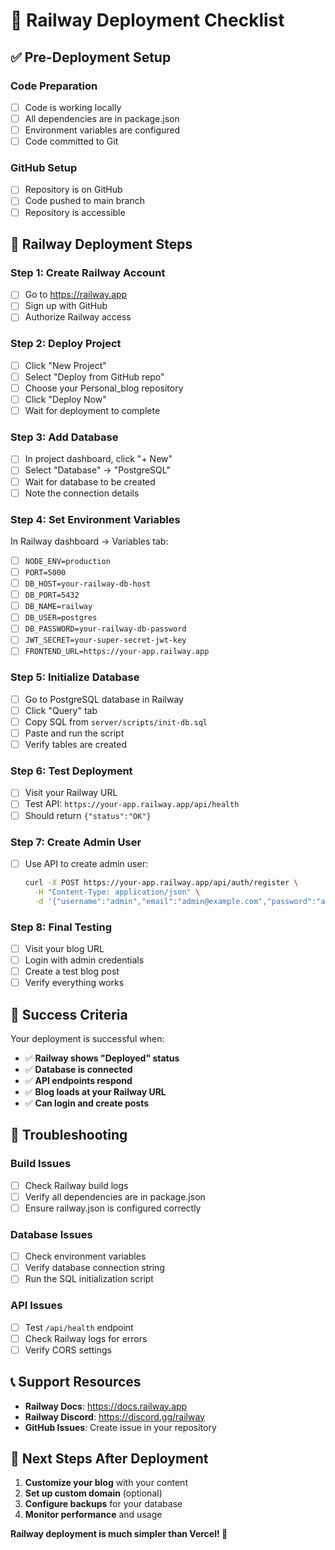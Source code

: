 # 🚀 Railway Deployment Checklist

## ✅ **Pre-Deployment Setup**

### **Code Preparation**
- [ ] Code is working locally
- [ ] All dependencies are in package.json
- [ ] Environment variables are configured
- [ ] Code committed to Git

### **GitHub Setup**
- [ ] Repository is on GitHub
- [ ] Code pushed to main branch
- [ ] Repository is accessible

## 🚀 **Railway Deployment Steps**

### **Step 1: Create Railway Account**
- [ ] Go to https://railway.app
- [ ] Sign up with GitHub
- [ ] Authorize Railway access

### **Step 2: Deploy Project**
- [ ] Click "New Project"
- [ ] Select "Deploy from GitHub repo"
- [ ] Choose your Personal_blog repository
- [ ] Click "Deploy Now"
- [ ] Wait for deployment to complete

### **Step 3: Add Database**
- [ ] In project dashboard, click "+ New"
- [ ] Select "Database" → "PostgreSQL"
- [ ] Wait for database to be created
- [ ] Note the connection details

### **Step 4: Set Environment Variables**
In Railway dashboard → Variables tab:
- [ ] `NODE_ENV=production`
- [ ] `PORT=5000`
- [ ] `DB_HOST=your-railway-db-host`
- [ ] `DB_PORT=5432`
- [ ] `DB_NAME=railway`
- [ ] `DB_USER=postgres`
- [ ] `DB_PASSWORD=your-railway-db-password`
- [ ] `JWT_SECRET=your-super-secret-jwt-key`
- [ ] `FRONTEND_URL=https://your-app.railway.app`

### **Step 5: Initialize Database**
- [ ] Go to PostgreSQL database in Railway
- [ ] Click "Query" tab
- [ ] Copy SQL from `server/scripts/init-db.sql`
- [ ] Paste and run the script
- [ ] Verify tables are created

### **Step 6: Test Deployment**
- [ ] Visit your Railway URL
- [ ] Test API: `https://your-app.railway.app/api/health`
- [ ] Should return `{"status":"OK"}`

### **Step 7: Create Admin User**
- [ ] Use API to create admin user:
  ```bash
  curl -X POST https://your-app.railway.app/api/auth/register \
    -H "Content-Type: application/json" \
    -d '{"username":"admin","email":"admin@example.com","password":"admin123"}'
  ```

### **Step 8: Final Testing**
- [ ] Visit your blog URL
- [ ] Login with admin credentials
- [ ] Create a test blog post
- [ ] Verify everything works

## 🎉 **Success Criteria**

Your deployment is successful when:
- ✅ **Railway shows "Deployed" status**
- ✅ **Database is connected**
- ✅ **API endpoints respond**
- ✅ **Blog loads at your Railway URL**
- ✅ **Can login and create posts**

## 🔧 **Troubleshooting**

### **Build Issues**
- [ ] Check Railway build logs
- [ ] Verify all dependencies are in package.json
- [ ] Ensure railway.json is configured correctly

### **Database Issues**
- [ ] Check environment variables
- [ ] Verify database connection string
- [ ] Run the SQL initialization script

### **API Issues**
- [ ] Test `/api/health` endpoint
- [ ] Check Railway logs for errors
- [ ] Verify CORS settings

## 📞 **Support Resources**

- **Railway Docs**: https://docs.railway.app
- **Railway Discord**: https://discord.gg/railway
- **GitHub Issues**: Create issue in your repository

## 🎯 **Next Steps After Deployment**

1. **Customize your blog** with your content
2. **Set up custom domain** (optional)
3. **Configure backups** for your database
4. **Monitor performance** and usage

**Railway deployment is much simpler than Vercel! 🚀**
